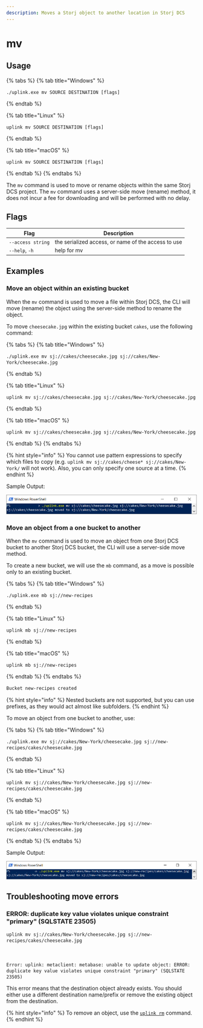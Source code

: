 ```yaml
---
description: Moves a Storj object to another location in Storj DCS
---
```


# mv

## Usage

{% tabs %}
{% tab title="Windows" %}
```
./uplink.exe mv SOURCE DESTINATION [flags]
```
{% endtab %}

{% tab title="Linux" %}
```
uplink mv SOURCE DESTINATION [flags]
```
{% endtab %}

{% tab title="macOS" %}
```
uplink mv SOURCE DESTINATION [flags]
```
{% endtab %}
{% endtabs %}

The `mv` command is used to move or rename objects within the same Storj DCS project. The `mv` command uses a server-side move (rename) method, it does not incur a fee for downloading and will be performed with no delay.

## Flags

| Flag              | Description                                         |
| ----------------- | --------------------------------------------------- |
| `--access string` | the serialized access, or name of the access to use |
| `--help`, `-h`    | help for mv                                         |

## Examples

### Move an object within an existing bucket

When the `mv` command is used to move a file within Storj DCS, the CLI will move (rename) the object using the server-side method to rename the object.

To move `cheesecake.jpg` within the existing bucket `cakes`, use the following command:

{% tabs %}
{% tab title="Windows" %}
```
./uplink.exe mv sj://cakes/cheesecake.jpg sj://cakes/New-York/cheesecake.jpg
```
{% endtab %}

{% tab title="Linux" %}
```
uplink mv sj://cakes/cheesecake.jpg sj://cakes/New-York/cheesecake.jpg
```
{% endtab %}

{% tab title="macOS" %}
```
uplink mv sj://cakes/cheesecake.jpg sj://cakes/New-York/cheesecake.jpg
```
{% endtab %}
{% endtabs %}

{% hint style="info" %}
You cannot use pattern expressions to specify which files to copy (e.g. `uplink mv sj://cakes/cheese* sj://cakes/New-York/` will not work). Also, you can only specify one source at a time.
{% endhint %}

Sample Output:

![](<../../.gitbook/assets/image (127) (1) (1).png>)

### Move an object from a one bucket to another

When the `mv` command is used to move an object from one Storj DCS bucket to another Storj DCS bucket, the CLI will use a server-side move method.

To create a new bucket, we will use the `mb` command, as a move is possible only to an existing bucket.

{% tabs %}
{% tab title="Windows" %}
```
./uplink.exe mb sj://new-recipes
```
{% endtab %}

{% tab title="Linux" %}
```
uplink mb sj://new-recipes
```
{% endtab %}

{% tab title="macOS" %}
```
uplink mb sj://new-recipes
```
{% endtab %}
{% endtabs %}

```powershell
Bucket new-recipes created
```

{% hint style="info" %}
Nested buckets are not supported, but you can use prefixes, as they would act almost like subfolders.
{% endhint %}

To move an object from one bucket to another, use:

{% tabs %}
{% tab title="Windows" %}
```
./uplink.exe mv sj://cakes/New-York/cheesecake.jpg sj://new-recipes/cakes/cheesecake.jpg
```
{% endtab %}

{% tab title="Linux" %}
```
uplink mv sj://cakes/New-York/cheesecake.jpg sj://new-recipes/cakes/cheesecake.jpg
```
{% endtab %}

{% tab title="macOS" %}
```
uplink mv sj://cakes/New-York/cheesecake.jpg sj://new-recipes/cakes/cheesecake.jpg
```
{% endtab %}
{% endtabs %}

Sample Output:

![](<../../.gitbook/assets/image (131) (1) (1) (1) (1).png>)

## Troubleshooting move errors

### ERROR: duplicate key value violates unique constraint "primary" (SQLSTATE 23505)

```
uplink mv sj://cakes/New-York/cheesecake.jpg sj://new-recipes/cakes/cheesecake.jpg



Error: uplink: metaclient: metabase: unable to update object: ERROR: duplicate key value violates unique constraint "primary" (SQLSTATE 23505)
```

This error means that the destination object already exists. You should either use a different destination name/prefix or remove the existing object from the destination.

{% hint style="info" %}
To remove an object, use the [`uplink rm`](rm-command.md) command.
{% endhint %}
